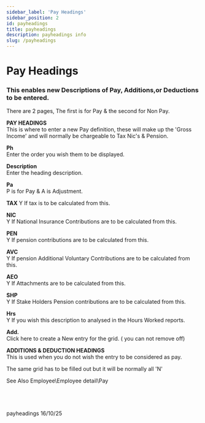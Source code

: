 ```yaml
---
sidebar_label: 'Pay Headings'
sidebar_position: 2
id: payheadings
title: payheadings
description: payheadings info
slug: /payheadings
---
```


# Pay Headings

### This enables new Descriptions of Pay, Additions,or Deductions to be entered.
There are 2 pages, The first is for Pay & the second for Non Pay.

**PAY HEADINGS**  
This is where to enter a new Pay definition, these will make up the 'Gross Income' and will normally be chargeable to Tax Nic's & Pension.

**Ph**  
Enter the order you wish them to be displayed.

**Description**  
Enter the heading description.

**Pa**  
P is for Pay & A is Adjustment.

**TAX** 
Y If tax is to be calculated from this.

**NIC**  
Y If National Insurance Contributions are to be calculated from this.

**PEN**  
Y If pension contributions are to be calculated from this.

**AVC**  
Y If pension Additional Voluntary Contributions are to be calculated from this.

**AEO**  
Y If Attachments are to be calculated from this.

**SHP**  
Y If Stake Holders Pension contributions are to be calculated from this.

**Hrs**  
Y If you wish this description to analysed in the Hours Worked reports.

**Add.**  
Click here to create a New entry for the grid. ( you can not remove off)



**ADDITIONS & DEDUCTION HEADINGS**  
This is used when you do not wish the entry to be considered as pay.

The same grid has to be filled out but it will be normally all 'N'



See Also Employee\Employee detail\Pay
<br/>
<br/>
<br/>
<br/>
<br/>
payheadings 16/10/25